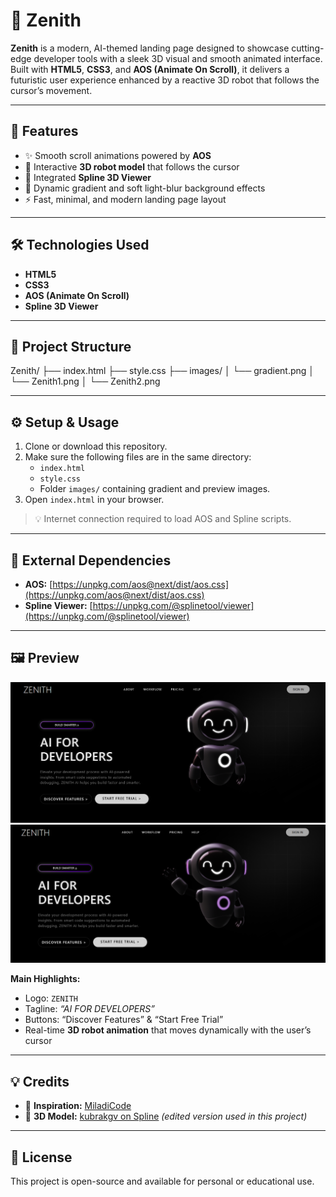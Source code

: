 # 🌌 Zenith

**Zenith** is a modern, AI-themed landing page designed to showcase cutting-edge developer tools with a sleek 3D visual and smooth animated interface. Built with **HTML5**, **CSS3**, and **AOS (Animate On Scroll)**, it delivers a futuristic user experience enhanced by a reactive 3D robot that follows the cursor’s movement.

---

## 🚀 Features

- ✨ Smooth scroll animations powered by **AOS**
- 🤖 Interactive **3D robot model** that follows the cursor
- 🧠 Integrated **Spline 3D Viewer**
- 🎨 Dynamic gradient and soft light-blur background effects
- ⚡ Fast, minimal, and modern landing page layout

---

## 🛠️ Technologies Used

- **HTML5**
- **CSS3**
- **AOS (Animate On Scroll)**
- **Spline 3D Viewer**

---

## 📁 Project Structure

Zenith/
├── index.html
├── style.css
├── images/
│ └── gradient.png
│ └── Zenith1.png
│ └── Zenith2.png

---

## ⚙️ Setup & Usage

1. Clone or download this repository.  
2. Make sure the following files are in the same directory:  
   - `index.html`  
   - `style.css`  
   - Folder `images/` containing gradient and preview images.  
3. Open `index.html` in your browser.

> 💡 Internet connection required to load AOS and Spline scripts.

---

## 🧩 External Dependencies

- **AOS:** [https://unpkg.com/aos@next/dist/aos.css](https://unpkg.com/aos@next/dist/aos.css)  
- **Spline Viewer:** [https://unpkg.com/@splinetool/viewer](https://unpkg.com/@splinetool/viewer)

---

## 🖼️ Preview

![Zenith Preview 1](./images/Zenith1.png)  
![Zenith Preview 2](./images/Zenith2.png)

**Main Highlights:**
- Logo: `ZENITH`
- Tagline: *“AI FOR DEVELOPERS”*
- Buttons: “Discover Features” & “Start Free Trial”
- Real-time **3D robot animation** that moves dynamically with the user’s cursor

---

## 💡 Credits

- 🎥 **Inspiration:** [MiladiCode](https://youtu.be/oskiEydAaok?si=auvQavr_UOiSkH4h)  
- 🤖 **3D Model:** [kubrakgv on Spline](https://app.spline.design/@kubrakgv) *(edited version used in this project)*

---

## 📜 License

This project is open-source and available for personal or educational use.
